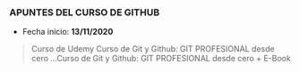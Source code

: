 ### APUNTES DEL CURSO DE GITHUB

- Fecha inicio: **13/11/2020**


> Curso de Udemy Curso de Git y Github: GIT PROFESIONAL desde cero …Curso de Git y Github: GIT PROFESIONAL desde cero + E-Book